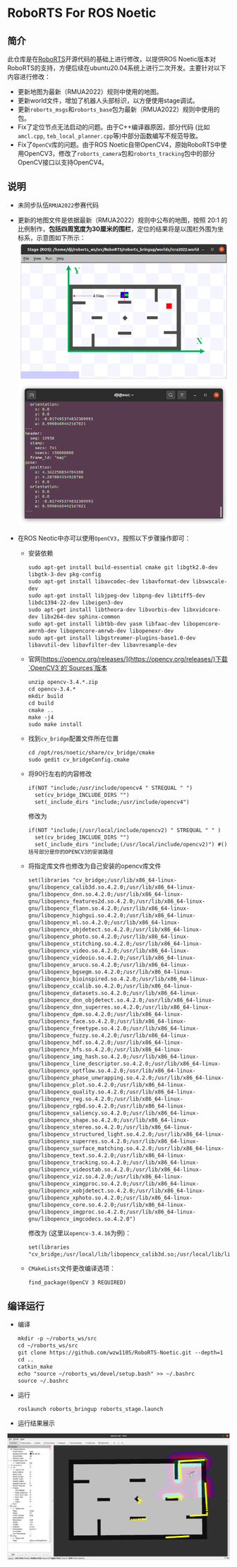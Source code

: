 # RoboRTS For ROS Noetic

## 简介

此仓库是在[RoboRTS](https://github.com/RoboMaster/RoboRTS)开源代码的基础上进行修改，以提供ROS Noetic版本对RoboRTS的支持，方便后续在ubuntu20.04系统上进行二次开发。主要针对以下内容进行修改：

- 更新地图为最新（RMUA2022）规则中使用的地图。
- 更新world文件，增加了机器人头部标识，以方便使用stage调试。
- 更新`roborts_msgs`和`roborts_base`包为最新（RMUA2022）规则中使用的包。
- Fix了定位节点无法启动的问题。由于C++编译器原因，部分代码 (比如`amcl.cpp`, `teb_local_planner.cpp`等)中部分函数编写不规范导致。
- Fix了`OpenCV`库的问题。由于ROS Noetic自带OpenCV4，原始RoboRTS中使用OpenCV3，修改了`roborts_camera`包和`roborts_tracking`包中的部分OpenCV接口以支持OpenCV4。

## 说明

- 未同步队伍`RMUA2022`参赛代码

- 更新的地图文件是依据最新（RMUA2022）规则中公布的地图，按照 20:1 的比例制作，**包括四周宽度为30厘米的围栏**，定位的结果将是以围栏外围为坐标系，示意图如下所示：
  <img src="images/map.png" style="zoom:100%;display:inline-block;float:middle">
  <img src="images/terminal.png" style="zoom:100%;display:inline-block;float:middle">
- 在ROS Neotic中亦可以使用`OpenCV3`，按照以下步骤操作即可：

  - 安装依赖

    ~~~shell
    sudo apt-get install build-essential cmake git libgtk2.0-dev libgtk-3-dev pkg-config
    sudo apt-get install libavcodec-dev libavformat-dev libswscale-dev
    sudo apt-get install libjpeg-dev libpng-dev libtiff5-dev libdc1394-22-dev libeigen3-dev
    sudo apt-get install libtheora-dev libvorbis-dev libxvidcore-dev libx264-dev sphinx-common 
    sudo apt-get install libtbb-dev yasm libfaac-dev libopencore-amrnb-dev libopencore-amrwb-dev libopenexr-dev 
    sudo apt-get install libgstreamer-plugins-base1.0-dev libavutil-dev libavfilter-dev libavresample-dev
    ~~~

  - 官网[https://opencv.org/releases/](https://opencv.org/releases/)下载`OpenCV3`的`Sources`版本

    ~~~shell
    unzip opencv-3.4.*.zip
    cd opencv-3.4.*
    mkdir build 
    cd build
    cmake ..
    make -j4
    sudo make install
    ~~~

  - 找到`cv_bridge`配置文件所在位置

    ~~~shell
    cd /opt/ros/noetic/share/cv_bridge/cmake
    sudo gedit cv_bridgeConfig.cmake
    ~~~

  - 将90行左右的内容修改

    ~~~shell
    if(NOT "include;/usr/include/opencv4 " STREQUAL " ")
      set(cv_bridge_INCLUDE_DIRS "")
      set(_include_dirs "include;/usr/include/opencv4")
    ~~~

    修改为

    ~~~shell
    if(NOT "include;(/usr/local/include/opencv2) " STREQUAL " " )
      set(cv_brideg_INCLUDE_DIRS "")
      set(_include_dirs "include;(/usr/local/include/opencv2)") #()括号部分是你的OPENCV3的安装路径
    ~~~

  - 将指定库文件也修改为自己安装的opencv库文件

    ~~~shell
    set(libraries "cv_bridge;/usr/lib/x86_64-linux-gnu/libopencv_calib3d.so.4.2.0;/usr/lib/x86_64-linux-gnu/libopencv_dnn.so.4.2.0;/usr/lib/x86_64-linux-gnu/libopencv_features2d.so.4.2.0;/usr/lib/x86_64-linux-gnu/libopencv_flann.so.4.2.0;/usr/lib/x86_64-linux-gnu/libopencv_highgui.so.4.2.0;/usr/lib/x86_64-linux-gnu/libopencv_ml.so.4.2.0;/usr/lib/x86_64-linux-gnu/libopencv_objdetect.so.4.2.0;/usr/lib/x86_64-linux-gnu/libopencv_photo.so.4.2.0;/usr/lib/x86_64-linux-gnu/libopencv_stitching.so.4.2.0;/usr/lib/x86_64-linux-gnu/libopencv_video.so.4.2.0;/usr/lib/x86_64-linux-gnu/libopencv_videoio.so.4.2.0;/usr/lib/x86_64-linux-gnu/libopencv_aruco.so.4.2.0;/usr/lib/x86_64-linux-gnu/libopencv_bgsegm.so.4.2.0;/usr/lib/x86_64-linux-gnu/libopencv_bioinspired.so.4.2.0;/usr/lib/x86_64-linux-gnu/libopencv_ccalib.so.4.2.0;/usr/lib/x86_64-linux-gnu/libopencv_datasets.so.4.2.0;/usr/lib/x86_64-linux-gnu/libopencv_dnn_objdetect.so.4.2.0;/usr/lib/x86_64-linux-gnu/libopencv_dnn_superres.so.4.2.0;/usr/lib/x86_64-linux-gnu/libopencv_dpm.so.4.2.0;/usr/lib/x86_64-linux-gnu/libopencv_face.so.4.2.0;/usr/lib/x86_64-linux-gnu/libopencv_freetype.so.4.2.0;/usr/lib/x86_64-linux-gnu/libopencv_fuzzy.so.4.2.0;/usr/lib/x86_64-linux-gnu/libopencv_hdf.so.4.2.0;/usr/lib/x86_64-linux-gnu/libopencv_hfs.so.4.2.0;/usr/lib/x86_64-linux-gnu/libopencv_img_hash.so.4.2.0;/usr/lib/x86_64-linux-gnu/libopencv_line_descriptor.so.4.2.0;/usr/lib/x86_64-linux-gnu/libopencv_optflow.so.4.2.0;/usr/lib/x86_64-linux-gnu/libopencv_phase_unwrapping.so.4.2.0;/usr/lib/x86_64-linux-gnu/libopencv_plot.so.4.2.0;/usr/lib/x86_64-linux-gnu/libopencv_quality.so.4.2.0;/usr/lib/x86_64-linux-gnu/libopencv_reg.so.4.2.0;/usr/lib/x86_64-linux-gnu/libopencv_rgbd.so.4.2.0;/usr/lib/x86_64-linux-gnu/libopencv_saliency.so.4.2.0;/usr/lib/x86_64-linux-gnu/libopencv_shape.so.4.2.0;/usr/lib/x86_64-linux-gnu/libopencv_stereo.so.4.2.0;/usr/lib/x86_64-linux-gnu/libopencv_structured_light.so.4.2.0;/usr/lib/x86_64-linux-gnu/libopencv_superres.so.4.2.0;/usr/lib/x86_64-linux-gnu/libopencv_surface_matching.so.4.2.0;/usr/lib/x86_64-linux-gnu/libopencv_text.so.4.2.0;/usr/lib/x86_64-linux-gnu/libopencv_tracking.so.4.2.0;/usr/lib/x86_64-linux-gnu/libopencv_videostab.so.4.2.0;/usr/lib/x86_64-linux-gnu/libopencv_viz.so.4.2.0;/usr/lib/x86_64-linux-gnu/libopencv_ximgproc.so.4.2.0;/usr/lib/x86_64-linux-gnu/libopencv_xobjdetect.so.4.2.0;/usr/lib/x86_64-linux-gnu/libopencv_xphoto.so.4.2.0;/usr/lib/x86_64-linux-gnu/libopencv_core.so.4.2.0;/usr/lib/x86_64-linux-gnu/libopencv_imgproc.so.4.2.0;/usr/lib/x86_64-linux-gnu/libopencv_imgcodecs.so.4.2.0")
    
    ~~~

    修改为 (这里以`opencv-3.4.16`为例)：

    ~~~shell
    set(libraries "cv_bridge;/usr/local/lib/libopencv_calib3d.so;/usr/local/lib/libopencv_features2d.so.3.4.16;/usr/local/lib/libopencv_imgproc.so.3.4;/usr/local/lib/libopencv_shape.so;/usr/local/lib/libopencv_videoio.so.3.4.16;/usr/local/lib/libopencv_calib3d.so.3.4;/usr/local/lib/libopencv_flann.so;/usr/local/lib/libopencv_imgproc.so.3.4.16;/usr/local/lib/libopencv_shape.so.3.4;/usr/local/lib/libopencv_video.so;/usr/local/lib/libopencv_calib3d.so.3.4.16;/usr/local/lib/libopencv_flann.so.3.4;/usr/local/lib/libopencv_ml.so;/usr/local/lib/libopencv_shape.so.3.4.16;/usr/local/lib/libopencv_video.so.3.4;/usr/local/lib/libopencv_core.so;/usr/local/lib/libopencv_flann.so.3.4.16;/usr/local/lib/libopencv_ml.so.3.4;/usr/local/lib/libopencv_stitching.so;/usr/local/lib/libopencv_video.so.3.4.16;/usr/local/lib/libopencv_core.so.3.4;/usr/local/lib/libopencv_highgui.so;/usr/local/lib/libopencv_ml.so.3.4.16;/usr/local/lib/libopencv_stitching.so.3.4;/usr/local/lib/libopencv_videostab.so;/usr/local/lib/libopencv_core.so.3.4.16;/usr/local/lib/libopencv_highgui.so.3.4;/usr/local/lib/libopencv_objdetect.so;/usr/local/lib/libopencv_stitching.so.3.4.16;/usr/local/lib/libopencv_videostab.so.3.4;/usr/local/lib/libopencv_dnn.so;/usr/local/lib/libopencv_highgui.so.3.4.16;/usr/local/lib/libopencv_objdetect.so.3.4;/usr/local/lib/libopencv_superres.so;/usr/local/lib/libopencv_videostab.so.3.4.16;/usr/local/lib/libopencv_dnn.so.3.4;/usr/local/lib/libopencv_imgcodecs.so;/usr/local/lib/libopencv_objdetect.so.3.4.16;/usr/local/lib/libopencv_superres.so.3.4;/usr/local/lib/libopencv_viz.so;/usr/local/lib/libopencv_dnn.so;/usr/local/lib/libopencv_dnn.so.3.4.16;/usr/local/lib/libopencv_imgcodecs.so.3.4;/usr/local/lib/libopencv_photo.so;/usr/local/lib/libopencv_superres.so.3.4.16;/usr/local/lib/libopencv_viz.so.3.4;/usr/local/lib/libopencv_features2d.so;/usr/local/lib/libopencv_imgcodecs.so.3.4.16;/usr/local/lib/libopencv_photo.so.3.4;/usr/local/lib/libopencv_videoio.so;/usr/local/lib/libopencv_viz.so.3.4.16")
    
    ~~~

  - `CMakeLists`文件更改编译选项：

    ~~~shell
    find_package(OpenCV 3 REQUIRED)
    ~~~
    
 ## 编译运行
 - 编译
   ~~~shell
   mkdir -p ~/roborts_ws/src
   cd ~/roborts_ws/src
   git clone https://github.com/wzw1105/RoboRTS-Noetic.git --depth=1
   cd ..
   catkin_make
   echo "source ~/roborts_ws/devel/setup.bash" >> ~/.bashrc
   source ~/.bashrc
   ~~~
 - 运行
   ~~~shell
   roslaunch roborts_bringup roborts_stage.launch
   ~~~
   
 - 运行结果展示
  <img src="images/rviz.png" style="zoom:100%;display:inline-block;float:middle">

    

    
